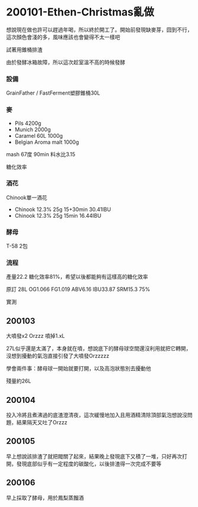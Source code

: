 # 200101-Ethen-Christmas亂做

想說現在做也許可以趕過年喝，所以終於開工了。開始前發現缺麥芽，囧到不行，這次顏色會淺的多，風味應該也會變得不太一樣吧

試著用錐桶排渣

由於發酵冰箱故障，所以這次趁室溫不高的時候發酵

### 設備

GrainFather / FastFerment塑膠錐桶30L

### 麥

* Pils 4200g
* Munich 2000g
* Caramel 60L 1000g
* Belgian Aroma malt 1000g

mash 67度 90min 料水比3.15

糖化效率

### 酒花

Chinook單一酒花 

* Chinook 12.3% 25g 15+30min 30.41IBU
* Chinook 12.3% 25g 15min 16.44IBU

### 酵母

T-58 2包	

### 流程

產量22.2 糖化效率81%，希望以後都能夠有這樣高的糖化效率

原訂 28L OG1.066 FG1.019 ABV6.16 IBU33.87 SRM15.3 75%

實測 

## 200103

大噴發x2 Orzzz  噴掉1.xL

27L似乎還是太滿了，本身就在噴，想說底下的酵母球空間還沒利用就把它轉開，沒想到擾動的氣泡直接引發了大噴發Orzzzzz 

學會兩件事：酵母球一開始就要打開，以及高泡狀態別去擾動他

殘量約26L

## 200104

投入冷將且煮沸過的底渣澄清夜，這次緩慢地加入且用酒精清除頂部氣泡想說沒問題，結果隔天又吐了Orzzz

## 200105

早上想說該排渣了就把閥關了起來，結果晚上發現底下又積了一堆，只好再次打開，發現底部似乎有一定程度的碳酸化，以後排渣得一次完成不要等

## 200106

早上採取了酵母，用於鳳梨蒸餾酒


